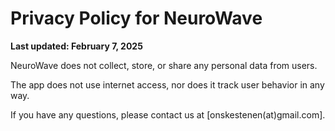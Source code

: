 # Privacy Policy for NeuroWave

**Last updated: February 7, 2025**

NeuroWave does not collect, store, or share any personal data from users.

The app does not use internet access, nor does it track user behavior in any way.

If you have any questions, please contact us at [onskestenen(at)gmail.com].
